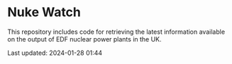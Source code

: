# Nuke Watch

This repository includes code for retrieving the latest information available on the output of EDF nuclear power plants in the UK.

Last updated: 2024-01-28 01:44